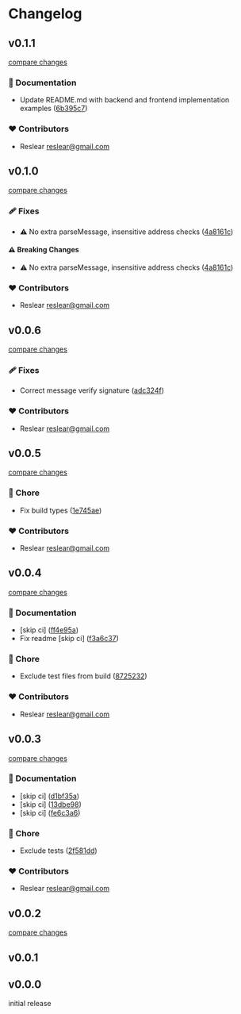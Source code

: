 # Changelog

## v0.1.1

[compare changes](https://github.com/reslear/simple-siwe/compare/v0.1.0...v0.1.1)

### 📖 Documentation

- Update README.md with backend and frontend implementation examples ([6b395c7](https://github.com/reslear/simple-siwe/commit/6b395c7))

### ❤️ Contributors

- Reslear <reslear@gmail.com>

## v0.1.0

[compare changes](https://github.com/reslear/simple-siwe/compare/v0.0.6...v0.1.0)

### 🩹 Fixes

- ⚠️  No extra parseMessage, insensitive address checks ([4a8161c](https://github.com/reslear/simple-siwe/commit/4a8161c))

#### ⚠️ Breaking Changes

- ⚠️  No extra parseMessage, insensitive address checks ([4a8161c](https://github.com/reslear/simple-siwe/commit/4a8161c))

### ❤️ Contributors

- Reslear <reslear@gmail.com>

## v0.0.6

[compare changes](https://github.com/reslear/simple-siwe/compare/v0.0.5...v0.0.6)

### 🩹 Fixes

- Correct message verify signature ([adc324f](https://github.com/reslear/simple-siwe/commit/adc324f))

### ❤️ Contributors

- Reslear <reslear@gmail.com>

## v0.0.5

[compare changes](https://github.com/reslear/simple-siwe/compare/v0.0.4...v0.0.5)

### 🏡 Chore

- Fix build types ([1e745ae](https://github.com/reslear/simple-siwe/commit/1e745ae))

### ❤️ Contributors

- Reslear <reslear@gmail.com>

## v0.0.4

[compare changes](https://github.com/reslear/simple-siwe/compare/v0.0.3...v0.0.4)

### 📖 Documentation

- [skip ci] ([ff4e95a](https://github.com/reslear/simple-siwe/commit/ff4e95a))
- Fix readme [skip ci] ([f3a6c37](https://github.com/reslear/simple-siwe/commit/f3a6c37))

### 🏡 Chore

- Exclude test files from build ([8725232](https://github.com/reslear/simple-siwe/commit/8725232))

### ❤️ Contributors

- Reslear <reslear@gmail.com>

## v0.0.3

[compare changes](https://github.com/reslear/simple-siwe/compare/v0.0.2...v0.0.3)

### 📖 Documentation

- [skip ci] ([d1bf35a](https://github.com/reslear/simple-siwe/commit/d1bf35a))
- [skip ci] ([13dbe98](https://github.com/reslear/simple-siwe/commit/13dbe98))
- [skip ci] ([fe6c3a6](https://github.com/reslear/simple-siwe/commit/fe6c3a6))

### 🏡 Chore

- Exclude tests ([2f581dd](https://github.com/reslear/simple-siwe/commit/2f581dd))

### ❤️ Contributors

- Reslear <reslear@gmail.com>

## v0.0.2

[compare changes](https://github.com/reslear/simple-siwe/compare/v0.0.1...v0.0.2)

## v0.0.1

## v0.0.0

initial release
